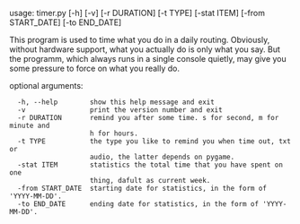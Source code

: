usage: timer.py \[-h\] \[-v\] \[-r DURATION\] \[-t TYPE\] \[-stat ITEM\]
                \[-from START_DATE\] \[-to END_DATE\]

This program is used to time what you do in a daily routing. Obviously,
without hardware support, what you actually do is only what you say. But the
programm, which always runs in a single console quietly, may give you some
pressure to force on what you really do.

optional arguments:
```
  -h, --help        show this help message and exit
  -v                print the version number and exit
  -r DURATION       remind you after some time. s for second, m for minute and
                    h for hours.
  -t TYPE           the type you like to remind you when time out, txt or
                    audio, the latter depends on pygame.
  -stat ITEM        statistics the total time that you have spent on one
                    thing, dafult as current week.
  -from START_DATE  starting date for statistics, in the form of 'YYYY-MM-DD'.
  -to END_DATE      ending date for statistics, in the form of 'YYYY-MM-DD'.
```
